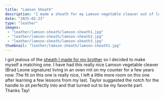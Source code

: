 ```yaml
---
title: "Lamson Sheath"
description: "I made a sheath for my Lamson vegetable cleaver out of leather"
date: "2025-02-23"
type: "leather"
images:
 - "leather/lamson-sheath/lamson-sheath1.jpg"
 - "leather/lamson-sheath/lamson-sheath2.jpg"
 - "leather/lamson-sheath/lamson-sheath3.jpg"
thumbnail: "leather/lamson-sheath/lamson-sheath1.jpg"
---
```


I got jealous of the
 [sheath I made for my brother](https://adamvanhine.com/leather/luke-sheath/)
so I decided to make myself a matching one. I have had this really nice Lamson
vegetable cleaver (Brad Leone signature) living in an oven mit on my counter
for a few years now. The fit on this one is really nice, I left a little more
room on this one after learning a few lessons from my last. Taylor suggested
the notch for the handle to sit perfectly into and that turned out to be my
favorite part. Thanks Tay!
